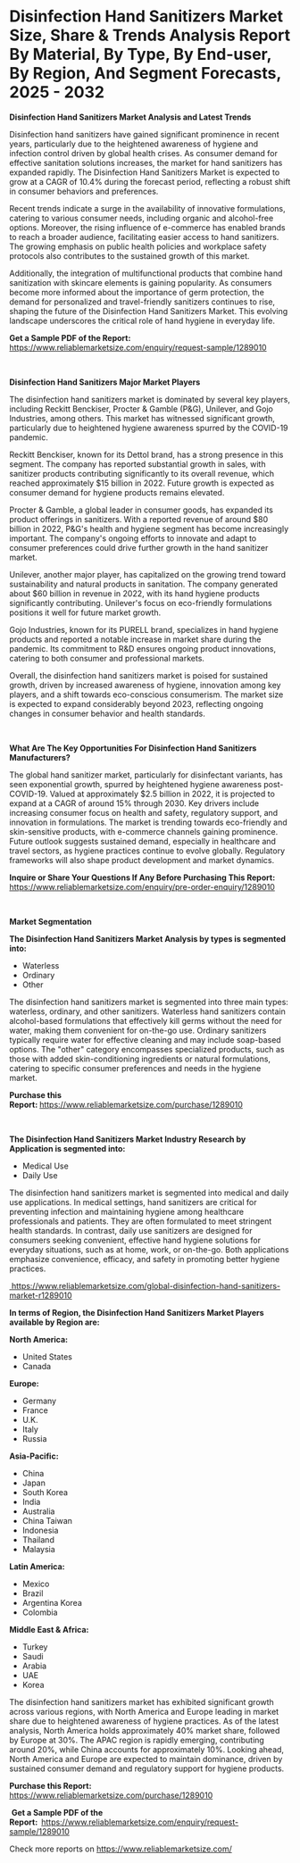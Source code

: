 <p><h1>Disinfection Hand Sanitizers Market Size, Share & Trends Analysis Report By Material, By Type, By End-user, By Region, And Segment Forecasts, 2025 - 2032</h1></p><p><strong>Disinfection Hand Sanitizers Market Analysis and Latest Trends</strong></p>
<p><p>Disinfection hand sanitizers have gained significant prominence in recent years, particularly due to the heightened awareness of hygiene and infection control driven by global health crises. As consumer demand for effective sanitation solutions increases, the market for hand sanitizers has expanded rapidly. The Disinfection Hand Sanitizers Market is expected to grow at a CAGR of 10.4% during the forecast period, reflecting a robust shift in consumer behaviors and preferences.</p><p>Recent trends indicate a surge in the availability of innovative formulations, catering to various consumer needs, including organic and alcohol-free options. Moreover, the rising influence of e-commerce has enabled brands to reach a broader audience, facilitating easier access to hand sanitizers. The growing emphasis on public health policies and workplace safety protocols also contributes to the sustained growth of this market.</p><p>Additionally, the integration of multifunctional products that combine hand sanitization with skincare elements is gaining popularity. As consumers become more informed about the importance of germ protection, the demand for personalized and travel-friendly sanitizers continues to rise, shaping the future of the Disinfection Hand Sanitizers Market. This evolving landscape underscores the critical role of hand hygiene in everyday life.</p></p>
<p><strong>Get a Sample PDF of the Report:&nbsp;</strong> <a href="https://www.reliablemarketsize.com/enquiry/request-sample/1289010?utm_campaign=2461&utm_medium=2&utm_source=Github&utm_content=ia&utm_term=29032025&utm_id=disinfection-hand-sanitizers">https://www.reliablemarketsize.com/enquiry/request-sample/1289010</a></p>
<p>&nbsp;</p>
<p><strong>Disinfection Hand Sanitizers Major Market Players</strong></p>
<p><p>The disinfection hand sanitizers market is dominated by several key players, including Reckitt Benckiser, Procter & Gamble (P&G), Unilever, and Gojo Industries, among others. This market has witnessed significant growth, particularly due to heightened hygiene awareness spurred by the COVID-19 pandemic. </p><p>Reckitt Benckiser, known for its Dettol brand, has a strong presence in this segment. The company has reported substantial growth in sales, with sanitizer products contributing significantly to its overall revenue, which reached approximately $15 billion in 2022. Future growth is expected as consumer demand for hygiene products remains elevated.</p><p>Procter & Gamble, a global leader in consumer goods, has expanded its product offerings in sanitizers. With a reported revenue of around $80 billion in 2022, P&G's health and hygiene segment has become increasingly important. The company's ongoing efforts to innovate and adapt to consumer preferences could drive further growth in the hand sanitizer market.</p><p>Unilever, another major player, has capitalized on the growing trend toward sustainability and natural products in sanitation. The company generated about $60 billion in revenue in 2022, with its hand hygiene products significantly contributing. Unilever's focus on eco-friendly formulations positions it well for future market growth.</p><p>Gojo Industries, known for its PURELL brand, specializes in hand hygiene products and reported a notable increase in market share during the pandemic. Its commitment to R&D ensures ongoing product innovations, catering to both consumer and professional markets.</p><p>Overall, the disinfection hand sanitizers market is poised for sustained growth, driven by increased awareness of hygiene, innovation among key players, and a shift towards eco-conscious consumerism. The market size is expected to expand considerably beyond 2023, reflecting ongoing changes in consumer behavior and health standards.</p></p>
<p>&nbsp;</p>
<p><strong>What Are The Key Opportunities For Disinfection Hand Sanitizers Manufacturers?</strong></p>
<p><p>The global hand sanitizer market, particularly for disinfectant variants, has seen exponential growth, spurred by heightened hygiene awareness post-COVID-19. Valued at approximately $2.5 billion in 2022, it is projected to expand at a CAGR of around 15% through 2030. Key drivers include increasing consumer focus on health and safety, regulatory support, and innovation in formulations. The market is trending towards eco-friendly and skin-sensitive products, with e-commerce channels gaining prominence. Future outlook suggests sustained demand, especially in healthcare and travel sectors, as hygiene practices continue to evolve globally. Regulatory frameworks will also shape product development and market dynamics.</p></p>
<p><strong>Inquire or Share Your Questions If Any Before Purchasing This Report:</strong> <a href="https://www.reliablemarketsize.com/enquiry/pre-order-enquiry/1289010?utm_campaign=2461&utm_medium=2&utm_source=Github&utm_content=ia&utm_term=29032025&utm_id=disinfection-hand-sanitizers">https://www.reliablemarketsize.com/enquiry/pre-order-enquiry/1289010</a></p>
<p>&nbsp;</p>
<p><strong>Market Segmentation</strong></p>
<p><strong>The Disinfection Hand Sanitizers Market Analysis by types is segmented into:</strong></p>
<p><ul><li>Waterless</li><li>Ordinary</li><li>Other</li></ul></p>
<p><p>The disinfection hand sanitizers market is segmented into three main types: waterless, ordinary, and other sanitizers. Waterless hand sanitizers contain alcohol-based formulations that effectively kill germs without the need for water, making them convenient for on-the-go use. Ordinary sanitizers typically require water for effective cleaning and may include soap-based options. The "other" category encompasses specialized products, such as those with added skin-conditioning ingredients or natural formulations, catering to specific consumer preferences and needs in the hygiene market.</p></p>
<p><strong>Purchase this Report:&nbsp;</strong><a href="https://www.reliablemarketsize.com/purchase/1289010?utm_campaign=2461&utm_medium=2&utm_source=Github&utm_content=ia&utm_term=29032025&utm_id=disinfection-hand-sanitizers">https://www.reliablemarketsize.com/purchase/1289010</a></p>
<p>&nbsp;</p>
<p><strong>The Disinfection Hand Sanitizers Market Industry Research by Application is segmented into:</strong></p>
<p><ul><li>Medical Use</li><li>Daily Use</li></ul></p>
<p><p>The disinfection hand sanitizers market is segmented into medical and daily use applications. In medical settings, hand sanitizers are critical for preventing infection and maintaining hygiene among healthcare professionals and patients. They are often formulated to meet stringent health standards. In contrast, daily use sanitizers are designed for consumers seeking convenient, effective hand hygiene solutions for everyday situations, such as at home, work, or on-the-go. Both applications emphasize convenience, efficacy, and safety in promoting better hygiene practices.</p></p>
<p><a href="https://www.reliablemarketsize.com/global-disinfection-hand-sanitizers-market-r1289010?utm_campaign=2461&utm_medium=2&utm_source=Github&utm_content=ia&utm_term=29032025&utm_id=disinfection-hand-sanitizers">&nbsp;https://www.reliablemarketsize.com/global-disinfection-hand-sanitizers-market-r1289010</a></p>
<p><strong>In terms of Region, the Disinfection Hand Sanitizers Market Players available by Region are:</strong></p>
<p>
    <p> <strong> North America: </strong>
        <ul>
            <li>United States</li>
            <li>Canada</li>
        </ul>
        </p> 
    <p> <strong> Europe: </strong>
        <ul>
            <li>Germany</li>
            <li>France</li>
            <li>U.K.</li>
            <li>Italy</li>
            <li>Russia</li>
        </ul>
        </p> 
    <p> <strong> Asia-Pacific: </strong>
        <ul>
            <li>China</li>
            <li>Japan</li>
            <li>South Korea</li>
            <li>India</li>
            <li>Australia</li>
            <li>China Taiwan</li>
            <li>Indonesia</li>
            <li>Thailand</li>
            <li>Malaysia</li>
        </ul>
        </p> 
    <p> <strong> Latin America: </strong>
        <ul>
            <li>Mexico</li>
            <li>Brazil</li>
            <li>Argentina Korea</li>
            <li>Colombia</li>
        </ul>
        </p> 
    <p> <strong> Middle East & Africa: </strong>
        <ul>
            <li>Turkey</li>
            <li>Saudi</li>
            <li>Arabia</li>
            <li>UAE</li>
            <li>Korea</li>
        </ul>
    </p>
    </p>
<p><p>The disinfection hand sanitizers market has exhibited significant growth across various regions, with North America and Europe leading in market share due to heightened awareness of hygiene practices. As of the latest analysis, North America holds approximately 40% market share, followed by Europe at 30%. The APAC region is rapidly emerging, contributing around 20%, while China accounts for approximately 10%. Looking ahead, North America and Europe are expected to maintain dominance, driven by sustained consumer demand and regulatory support for hygiene products.</p></p>
<p><strong>Purchase this Report: </strong><a href="https://www.reliablemarketsize.com/purchase/1289010?utm_campaign=2461&utm_medium=2&utm_source=Github&utm_content=ia&utm_term=29032025&utm_id=disinfection-hand-sanitizers">https://www.reliablemarketsize.com/purchase/1289010</a></p>
<p>&nbsp;<strong>Get a Sample PDF of the Report:&nbsp;&nbsp;</strong><a href="https://www.reliablemarketsize.com/enquiry/request-sample/1289010?utm_campaign=2461&utm_medium=2&utm_source=Github&utm_content=ia&utm_term=29032025&utm_id=disinfection-hand-sanitizers">https://www.reliablemarketsize.com/enquiry/request-sample/1289010</a></p>
<p><strong></strong></p>
<p>Check more reports on <a href="https://www.reliablemarketsize.com/?utm_campaign=2461&utm_medium=2&utm_source=Github&utm_content=ia&utm_term=29032025&utm_id=disinfection-hand-sanitizers">https://www.reliablemarketsize.com/</a></p>